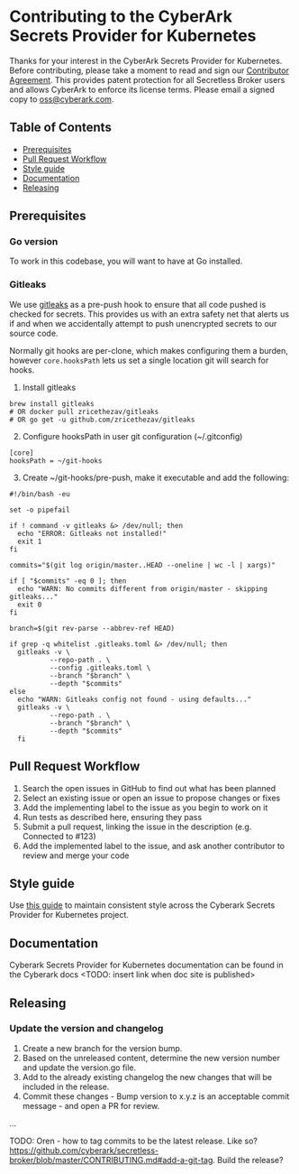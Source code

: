 # Contributing to the CyberArk Secrets Provider for Kubernetes

Thanks for your interest in the CyberArk Secrets Provider for Kubernetes. Before contributing, please take a moment to read and sign our [Contributor Agreement](Contributing_OSS/CyberArk_Open_Source_Contributor_Agreement.pdf). This provides patent protection for all Secretless Broker users and allows CyberArk to enforce its license terms. Please email a signed copy to oss@cyberark.com.

## Table of Contents

- [Prerequisites](#prerequisites)
- [Pull Request Workflow](#pullrequestworkflow)
- [Style guide](#styleguide)
- [Documentation](#documentation)
- [Releasing](#releasing)

## Prerequisites

### Go version

To work in this codebase, you will want to have at Go installed.

### Gitleaks

We use [gitleaks](https://github.com/zricethezav/gitleaks) as a pre-push hook to ensure that all code pushed is checked for secrets.
This provides us with an extra safety net that alerts us if and when we accidentally attempt to push unencrypted secrets to our source code.

Normally git hooks are per-clone, which makes configuring them a burden, however `core.hooksPath` lets us set a single location git will search for hooks.

1. Install gitleaks

```terminal
brew install gitleaks
# OR docker pull zricethezav/gitleaks
# OR go get -u github.com/zricethezav/gitleaks
```

2. Configure hooksPath in user git configuration (~/.gitconfig)

```
[core]
hooksPath = ~/git-hooks
```

3. Create ~/git-hooks/pre-push, make it executable and add the following:

```terminal
#!/bin/bash -eu

set -o pipefail

if ! command -v gitleaks &> /dev/null; then
  echo "ERROR: Gitleaks not installed!"
  exit 1
fi

commits="$(git log origin/master..HEAD --oneline | wc -l | xargs)"

if [ "$commits" -eq 0 ]; then
  echo "WARN: No commits different from origin/master - skipping gitleaks..."
  exit 0
fi

branch=$(git rev-parse --abbrev-ref HEAD)

if grep -q whitelist .gitleaks.toml &> /dev/null; then
  gitleaks -v \
          --repo-path . \
          --config .gitleaks.toml \
          --branch "$branch" \
          --depth "$commits"
else
  echo "WARN: Gitleaks config not found - using defaults..."
  gitleaks -v \
          --repo-path . \
          --branch "$branch" \
          --depth "$commits"
  fi
```

## Pull Request Workflow

1. Search the open issues in GitHub to find out what has been planned
2. Select an existing issue or open an issue to propose changes or fixes
3. Add the implementing label to the issue as you begin to work on it
4. Run tests as described here, ensuring they pass
5. Submit a pull request, linking the issue in the description (e.g. Connected to #123)
6. Add the implemented label to the issue, and ask another contributor to review and merge your code

## Style guide

Use [this guide](STYLE.md) to maintain consistent style across the Cyberark Secrets Provider for Kubernetes project.

## Documentation

Cyberark Secrets Provider for Kubernetes documentation can be found in the Cyberark docs <TODO: insert link when doc site is published>

## Releasing

### Update the version and changelog

1. Create a new branch for the version bump.
2. Based on the unreleased content, determine the new version number and update the version.go file.
3. Add to the already existing changelog the new changes that will be included in the release.
4. Commit these changes - Bump version to x.y.z is an acceptable commit message - and open a PR for review.

...

TODO:
Oren - how to tag commits to be the latest release. Like so? https://github.com/cyberark/secretless-broker/blob/master/CONTRIBUTING.md#add-a-git-tag. Build the release?